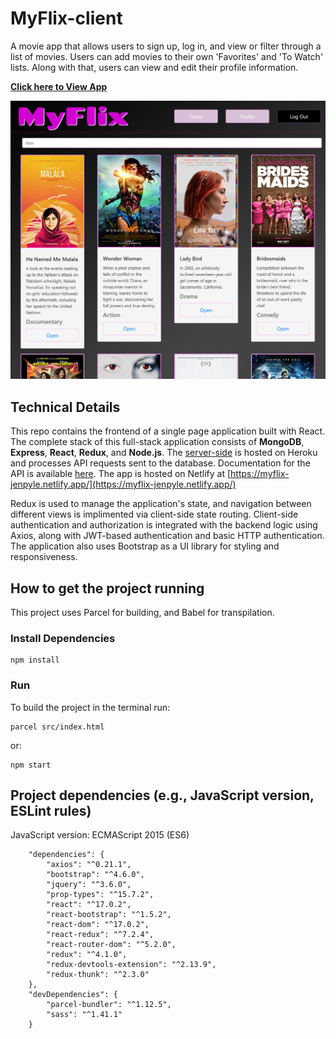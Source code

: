# MyFlix-client
A movie app that allows users to sign up, log in, and view or filter through a list of movies. Users can add movies to their own 'Favorites' and 'To Watch' lists. Along with that, users can view and edit their profile information.

**[Click here to View App](https://myflix-jenpyle.netlify.app/)**

<p align="center">
<img alt="Demo video" src="./src/img/myFlix-main.PNG" height="auto" width="auto">
</p>

## Technical Details
This repo contains the frontend of a single page application built with React. The complete stack of this full-stack application consists of **MongoDB**, **Express**, **React**, **Redux**, and **Node.js**. The [server-side](https://github.com/jenpyle/myFlix-server) is hosted on Heroku and processes API requests sent to the database. Documentation for the API is available [here](https://jennysflix.herokuapp.com/documentation.html). The app is hosted on Netlify at [https://myflix-jenpyle.netlify.app/](https://myflix-jenpyle.netlify.app/)

Redux is used to manage the application's state, and navigation between different views is implimented via client-side state routing. Client-side authentication and authorization is integrated with the backend logic using Axios, along with JWT-based authentication and basic HTTP authentication. The application also uses Bootstrap as a UI library for styling and responsiveness.

## How to get the project running
This project uses Parcel for building, and Babel for transpilation.


### Install Dependencies

```
npm install
```

### Run

To build the project in the terminal run:
```
parcel src/index.html
```
or:
```
npm start
```


## Project dependencies (e.g., JavaScript version, ESLint rules)
JavaScript version: ECMAScript 2015 (ES6)
```
  	"dependencies": {
		"axios": "^0.21.1",
		"bootstrap": "^4.6.0",
		"jquery": "^3.6.0",
		"prop-types": "^15.7.2",
		"react": "^17.0.2",
		"react-bootstrap": "^1.5.2",
		"react-dom": "^17.0.2",
		"react-redux": "^7.2.4",
		"react-router-dom": "^5.2.0",
		"redux": "^4.1.0",
		"redux-devtools-extension": "^2.13.9",
		"redux-thunk": "^2.3.0"
	},
	"devDependencies": {
		"parcel-bundler": "^1.12.5",
		"sass": "^1.41.1"
	}
```
